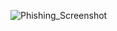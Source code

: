![Phishing_Screenshot](https://github.com/kkaran13/Phishing-Detection-Chrome-Extension/assets/129966992/e29e5d32-ac75-4181-9e8a-a9d689d649c6)
